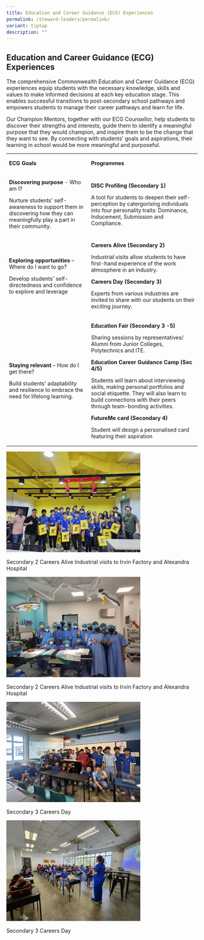 ```yaml
---
title: Education and Career Guidance (ECG) Experiences
permalink: /steward-leaders/permalink/
variant: tiptap
description: ""
---
```

<h2>Education and Career Guidance (ECG) Experiences</h2>
<p>The comprehensive Commonwealth Education and Career Guidance (ECG) experiences
equip students with the necessary knowledge, skills and values to make
informed decisions at each key education stage. This enables successful
transitions to post-secondary school pathways and empowers students to
manage their career pathways and learn for life.</p>
<p>Our Champion Mentors, together with our ECG Counsellor, help students
to discover their strengths and interests, guide them to identify a meaningful
purpose that they would champion, and inspire them to be the change that
they want to see. By connecting with students’ goals and aspirations, their
learning in school would be more meaningful and purposeful.</p>
<table>
<tbody>
<tr>
<td rowspan="1" colspan="1">
<p><strong>ECG Goals</strong>
</p>
</td>
<td rowspan="1" colspan="1">
<p><strong>Programmes</strong>
</p>
</td>
</tr>
<tr>
<td rowspan="1" colspan="1">
<p><strong>Discovering purpose</strong> - Who am I?</p>
<p>Nurture students' self-awareness to support them in discovering how they
can meaningfully play a part in their community.</p>
<p></p>
</td>
<td rowspan="1" colspan="1">
<p><strong>DISC Profiling (Secondary 1)</strong>
</p>
<p>A tool for students to deepen their self-perception by catergorising individuals
into four personality traits: Dominance, Inducement, Submission and Compliance.</p>
<p></p>
</td>
</tr>
<tr>
<td rowspan="1" colspan="1">
<p><strong>Exploring opportunities</strong> – Where do I want to go?</p>
<p>Develop students' self-directedness and confidence to explore and leverage</p>
<p></p>
</td>
<td rowspan="1" colspan="1">
<p><strong>Careers Alive (Secondary 2)</strong>
</p>
<p>Industrial visits allow students to have first-hand experience of the
work atmosphere in an industry.</p>
<p></p>
<p><strong>Careers Day (Secondary 3)</strong>
</p>
<p>Experts from various industries are invited to share with our students
on their exciting journey.</p>
<p></p>
</td>
</tr>
<tr>
<td rowspan="1" colspan="1">
<p><strong>Staying relevant</strong> – How do I get there?</p>
<p>Build students' adaptability and resilience to embrace the need for lifelong
learning.</p>
<p></p>
</td>
<td rowspan="1" colspan="1">
<p><strong>Education Fair (Secondary 3 -5)</strong>
</p>
<p>Sharing sessions by representatives/ Alumni from Junior Colleges, Polytechnics
and ITE.</p>
<p></p>
<p><strong>Education Career Guidance Camp (Sec 4/5)</strong>
</p>
<p>Students will learn about interviewing skills, making personal portfolios
and social etiquette. They will also learn to build connections with their
peers through team-bonding activities.</p>
<p></p>
<p><strong>FutureMe card (Secondary 4)</strong>
</p>
<p>Student will design a personalised card featuring their aspiration</p>
<p></p>
</td>
</tr>
</tbody>
</table>
<p></p>
<p></p>
<div class="isomer-image-wrapper">
<img style="width: 70%;" height="auto" width="100%" alt="" src="/images/Sec_2_Careers_Alive.jpg">
</div>
<p>Secondary 2 Careers Alive Industrial visits to Irvin Factory and Alexandra
Hospital</p>
<p></p>
<div class="isomer-image-wrapper">
<img style="width: 70%;" height="auto" width="100%" alt="" src="/images/Sec_2_Career_Alive_2.png">
</div>
<p>Secondary 2 Careers Alive Industrial visits to Irvin Factory and Alexandra
Hospital</p>
<p></p>
<div class="isomer-image-wrapper">
<img style="width: 70%;" height="auto" width="100%" alt="" src="/images/ECG_3.jpg">
</div>
<p>Secondary 3 Careers Day</p>
<p></p>
<div class="isomer-image-wrapper">
<img style="width: 70%;" height="auto" width="100%" alt="" src="/images/ECG_4.jpg">
</div>
<p>Secondary 3 Careers Day</p>